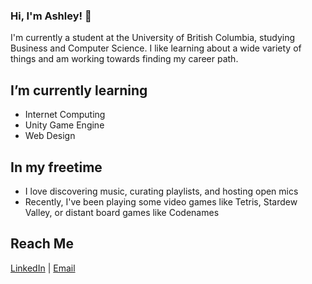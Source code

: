 ### Hi, I'm Ashley! 👋

I'm currently a student at the University of British Columbia, studying Business and Computer Science. I like learning about a wide variety of things and am working towards finding my career path. 

## I’m currently learning
- Internet Computing
- Unity Game Engine
- Web Design

## In my freetime
- I love discovering music, curating playlists, and hosting open mics
- Recently, I've been playing some video games like Tetris, Stardew Valley, or distant board games like Codenames

## Reach Me
[LinkedIn](https://www.linkedin.com/in/ashleykobayashi/) | [Email](a.mkobayashi@hotmail.com)


<!--
**kobayashley/kobayashley** is a ✨ _special_ ✨ repository because its `README.md` (this file) appears on your GitHub profile.

Here are some ideas to get you started:

- 🔭 I’m currently working on ...
- 🌱 I’m currently learning ...
- 👯 I’m looking to collaborate on ...
- 🤔 I’m looking for help with ...
- 💬 Ask me about ...
- 📫 How to reach me: ...
- 😄 Pronouns: ...
- ⚡ Fun fact: ...
-->

